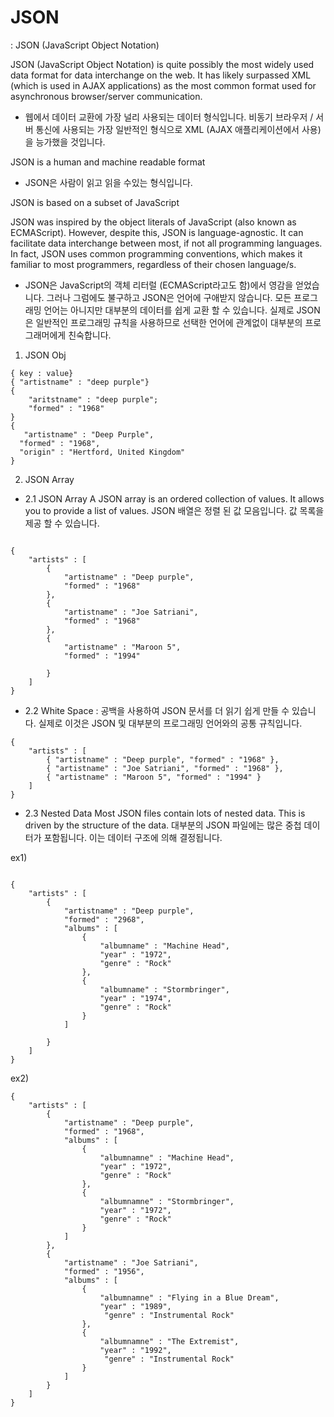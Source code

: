 # JSON  
:  JSON (JavaScript Object Notation) 

JSON (JavaScript Object Notation) is quite possibly the most widely used data format for data interchange on the web. It has likely surpassed XML (which is used in AJAX applications) as the most common format used for asynchronous browser/server communication.
- 웹에서 데이터 교환에 가장 널리 사용되는 데이터 형식입니다. 비동기 브라우저 / 서버 통신에 사용되는 가장 일반적인 형식으로 XML (AJAX 애플리케이션에서 사용)을 능가했을 것입니다.

JSON is a human and machine readable format
- JSON은 사람이 읽고 읽을 수있는 형식입니다.

JSON is based on a subset of JavaScript

JSON was inspired by the object literals of JavaScript (also known as ECMAScript). However, despite this, JSON is language-agnostic. It can facilitate data interchange between most, if not all programming languages. In fact, JSON uses common programming conventions, which makes it familiar to most programmers, regardless of their chosen language/s.
- JSON은 JavaScript의 객체 리터럴 (ECMAScript라고도 함)에서 영감을 얻었습니다. 그러나 그럼에도 불구하고 JSON은 언어에 구애받지 않습니다. 모든 프로그래밍 언어는 아니지만 대부분의 데이터를 쉽게 교환 할 수 있습니다. 실제로 JSON은 일반적인 프로그래밍 규칙을 사용하므로 선택한 언어에 관계없이 대부분의 프로그래머에게 친숙합니다.


1.   JSON  Obj   
```
{ key : value}
{ "artistname" : "deep purple"}
{
    "aritstname" : "deep purple";
    "formed" : "1968"
}
{
   "artistname" : "Deep Purple", 
  "formed" : "1968",
  "origin" : "Hertford, United Kingdom"
}

```

2.   JSON  Array

-  2.1  JSON  Array
A JSON array is an ordered collection of values. It allows you to provide a list of values.
JSON 배열은 정렬 된 값 모음입니다. 값 목록을 제공 할 수 있습니다.

```

{
    "artists" : [
        {
            "artistname" : "Deep purple",
            "formed" : "1968"
        },
        {
            "artistname" : "Joe Satriani",
            "formed" : "1968"
        },
        {
            "artistname" : "Maroon 5",
            "formed" : "1994"
        
        }
    ]
}

```

-  2.2  White Space
: 공백을 사용하여 JSON 문서를 더 읽기 쉽게 만들 수 있습니다. 실제로 이것은 JSON 및 대부분의 프로그래밍 언어와의 공통 규칙입니다.

```
{
    "artists" : [
        { "artistname" : "Deep purple", "formed" : "1968" },
        { "artistname" : "Joe Satriani", "formed" : "1968" },
        { "artistname" : "Maroon 5", "formed" : "1994" }
    ]
}

```

- 2.3 Nested Data
Most JSON files contain lots of nested data. This is driven by the structure of the data.
대부분의 JSON 파일에는 많은 중첩 데이터가 포함됩니다. 이는 데이터 구조에 의해 결정됩니다.

ex1)

```

{
    "artists" : [
        {
            "artistname" : "Deep purple",
            "formed" : "2968",
            "albums" : [ 
                {
                    "albumname" : "Machine Head",
                    "year" : "1972",
                    "genre" : "Rock"
                }, 
                {
                    "albumname" : "Stormbringer",
                    "year" : "1974",
                    "genre" : "Rock"
                }
            ]
            
        }
    ]
}

```

ex2)

```
{
    "artists" : [
        {
            "artistname" : "Deep purple",
            "formed" : "1968",
            "albums" : [
                { 
                    "albumnamne" : "Machine Head",
                    "year" : "1972",
                    "genre" : "Rock"
                },
                {
                    "albumnamne" : "Stormbringer",
                    "year" : "1972",
                    "genre" : "Rock"
                }
            ]
        },
        {
            "artistname" : "Joe Satriani",
            "formed" : "1956",
            "albums" : [
                { 
                    "albumnamne" : "Flying in a Blue Dream",
                    "year" : "1989",
                     "genre" : "Instrumental Rock"
                },
                {
                    "albumnamne" : "The Extremist",
                    "year" : "1992",
                     "genre" : "Instrumental Rock"
                }
            ]
        }
    ]
}

```



